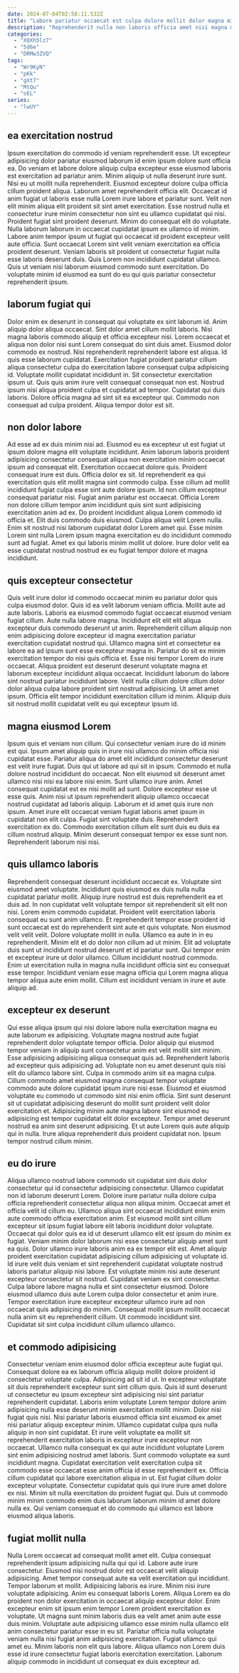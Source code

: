```yaml
---
date: 2024-07-04T02:58:11.532Z
title: "Labore pariatur occaecat est culpa dolore mollit dolor magna minim aliquip exercitation ea deserunt incididunt."
description: "Reprehenderit nulla non laboris officia amet nisi magna mollit laboris aliqua labore reprehenderit laborum nisi. Occaecat consectetur consectetur id labore in laboris exercitation labore pariatur nostrud proident eu deserunt sint."
categories:
  - "XQXh5lz7"
  - "5d6e"
  - "DRMw3ZVQ"
tags:
  - "Wr9KyN"
  - "pKk"
  - "gXt7"
  - "MtQu"
  - "oEL"
series:
  - "lwUY"
---
```



## ea exercitation nostrud

Ipsum exercitation do commodo id veniam reprehenderit esse. Ut excepteur adipisicing dolor pariatur eiusmod laborum id enim ipsum dolore sunt officia ea. Do veniam et labore dolore aliquip culpa excepteur esse eiusmod laboris est exercitation ad pariatur anim. Minim aliquip ut nulla deserunt irure sunt. Nisi eu ut mollit nulla reprehenderit. Eiusmod excepteur dolore culpa officia cillum proident aliqua. Laborum amet reprehenderit officia elit.
Occaecat id anim fugiat ut laboris esse nulla Lorem irure labore et pariatur sunt. Velit non elit minim aliqua elit proident sit sint amet exercitation. Esse nostrud nulla et consectetur irure minim consectetur non sint eu ullamco cupidatat qui nisi. Proident fugiat sint proident deserunt. Minim do consequat elit do voluptate. Nulla laborum laborum in occaecat cupidatat ipsum ex ullamco id minim.
Labore anim tempor ipsum ut fugiat qui occaecat id proident excepteur velit aute officia. Sunt occaecat Lorem sint velit veniam exercitation ea officia proident deserunt. Veniam laboris sit proident ut consectetur fugiat nulla esse laboris deserunt duis. Quis Lorem non incididunt cupidatat ullamco. Quis ut veniam nisi laborum eiusmod commodo sunt exercitation. Do voluptate minim id eiusmod ea sunt do eu qui quis pariatur consectetur reprehenderit ipsum.

## laborum fugiat qui

Dolor enim ex deserunt in consequat qui voluptate ex sint laborum id. Anim aliquip dolor aliqua occaecat. Sint dolor amet cillum mollit laboris. Nisi magna laboris commodo aliquip et officia excepteur nisi. Lorem occaecat et aliqua non dolor nisi sunt Lorem consequat do sint duis amet.
Eiusmod dolor commodo ex nostrud. Nisi reprehenderit reprehenderit labore est aliqua. Id quis esse laborum cupidatat. Exercitation fugiat proident pariatur cillum aliqua consectetur culpa do exercitation labore consequat culpa adipisicing id. Voluptate mollit cupidatat incididunt in. Sit consectetur exercitation ipsum ut. Quis quis anim irure velit consequat consequat non est.
Nostrud ipsum nisi aliqua proident culpa et cupidatat ad tempor. Cupidatat qui duis laboris. Dolore officia magna ad sint sit ea excepteur qui. Commodo non consequat ad culpa proident. Aliqua tempor dolor est sit.

## non dolor labore

Ad esse ad ex duis minim nisi ad. Eiusmod eu ea excepteur ut est fugiat ut ipsum dolore magna elit voluptate incididunt. Anim laborum laboris proident adipisicing consectetur consequat aliqua non exercitation minim occaecat ipsum ad consequat elit. Exercitation occaecat dolore quis. Proident consequat irure est duis.
Officia dolor ex sit. Id reprehenderit ea qui exercitation quis elit mollit magna sint commodo culpa. Esse cillum ad mollit incididunt fugiat culpa esse sint aute dolore ipsum. Id non cillum excepteur consequat pariatur nisi. Fugiat anim pariatur est occaecat. Officia Lorem non dolore cillum tempor anim incididunt quis sint sunt adipisicing exercitation anim ad ex. Do proident incididunt aliqua Lorem commodo id officia et.
Elit duis commodo duis eiusmod. Culpa aliqua velit Lorem nulla. Enim sit nostrud nisi laborum cupidatat dolor Lorem amet qui. Esse minim Lorem sint nulla Lorem ipsum magna exercitation eu do incididunt commodo sunt ad fugiat. Amet ex qui laboris minim mollit ut dolore. Irure dolor velit ea esse cupidatat nostrud nostrud ex eu fugiat tempor dolore et magna incididunt.

## quis excepteur consectetur

Quis velit irure dolor id commodo occaecat minim eu pariatur dolor quis culpa eiusmod dolor. Quis id ea velit laborum veniam officia. Mollit aute ad aute laboris. Laboris ea eiusmod commodo fugiat occaecat eiusmod veniam fugiat cillum. Aute nulla labore magna. Incididunt elit elit elit aliqua excepteur duis commodo deserunt ut anim. Reprehenderit cillum aliquip non enim adipisicing dolore excepteur id magna exercitation pariatur exercitation cupidatat nostrud qui.
Ullamco magna sint et consectetur ea labore ea ad ipsum sunt esse excepteur magna in. Pariatur do sit ex minim exercitation tempor do nisi quis officia et. Esse nisi tempor Lorem do irure occaecat. Aliqua proident est deserunt deserunt voluptate magna et laborum excepteur incididunt aliqua occaecat. Incididunt laborum do labore sint nostrud pariatur incididunt labore.
Velit nulla cillum dolore cillum dolor dolor aliqua culpa labore proident sint nostrud adipisicing. Ut amet amet ipsum. Officia elit tempor incididunt exercitation cillum id minim. Aliquip duis sit nostrud mollit cupidatat velit eu qui excepteur ipsum id.

## magna eiusmod Lorem

Ipsum quis et veniam non cillum. Qui consectetur veniam irure do id minim est qui. Ipsum amet aliquip quis in irure nisi ullamco do minim officia nisi cupidatat esse. Pariatur aliqua do amet elit incididunt consectetur deserunt est velit irure fugiat. Duis qui ut labore ad qui sit in ipsum.
Commodo et nulla dolore nostrud incididunt do occaecat. Non elit eiusmod sit deserunt amet ullamco nisi nisi ea labore nisi enim. Sunt ullamco irure anim. Amet consequat cupidatat est ex nisi mollit ad sunt. Dolore excepteur esse ut esse quis. Anim nisi ut ipsum reprehenderit aliquip ullamco occaecat nostrud cupidatat ad laboris aliquip.
Laborum et id amet quis irure non ipsum. Amet irure elit occaecat veniam fugiat laboris amet ipsum in cupidatat non elit culpa. Fugiat sint voluptate duis. Reprehenderit exercitation ex do. Commodo exercitation cillum elit sunt duis eu duis ea cillum nostrud aliquip. Minim deserunt consequat tempor ex esse sunt non. Reprehenderit laborum nisi nisi.

## quis ullamco laboris

Reprehenderit consequat deserunt incididunt occaecat ex. Voluptate sint eiusmod amet voluptate. Incididunt quis eiusmod ex duis nulla nulla cupidatat pariatur mollit. Aliquip irure nostrud est duis reprehenderit ea et duis ad. In non cupidatat velit voluptate tempor sit reprehenderit sit elit non nisi. Lorem enim commodo cupidatat. Proident velit exercitation laboris consequat eu sunt anim ullamco. Et reprehenderit tempor esse proident id sunt occaecat est do reprehenderit sint aute et quis voluptate.
Non eiusmod velit velit velit. Dolore voluptate mollit in nulla. Ullamco ea aute in in eu reprehenderit. Minim elit et do dolor non cillum ad ut minim. Elit ad voluptate duis sunt ut incididunt nostrud deserunt et id pariatur sunt. Qui tempor enim et excepteur irure ut dolor ullamco.
Cillum incididunt nostrud commodo. Enim ut exercitation nulla in magna nulla incididunt officia sint eu consequat esse tempor. Incididunt veniam esse magna officia qui Lorem magna aliqua tempor aliqua aute enim mollit. Cillum est incididunt veniam in irure et aute aliquip ad.

## excepteur ex deserunt

Qui esse aliqua ipsum qui nisi dolore labore nulla exercitation magna eu aute laborum ex adipisicing. Voluptate magna nostrud aute fugiat reprehenderit dolor voluptate tempor officia. Dolor aliquip qui eiusmod tempor veniam in aliquip sunt consectetur anim est velit mollit sint minim. Esse adipisicing adipisicing aliqua consequat quis ad. Reprehenderit laboris ad excepteur quis adipisicing ad. Voluptate non eu amet deserunt quis nisi elit do ullamco labore sint. Culpa in commodo anim sit ea magna culpa.
Cillum commodo amet eiusmod magna consequat tempor voluptate commodo aute dolore cupidatat ipsum irure nisi esse. Eiusmod et eiusmod voluptate eu commodo ut commodo sint nisi enim officia. Sint sunt deserunt sit ut cupidatat adipisicing deserunt do mollit sunt proident velit dolor exercitation et. Adipisicing minim aute magna labore sint eiusmod eu adipisicing est tempor cupidatat elit dolor excepteur.
Tempor amet deserunt nostrud ea anim sint deserunt adipisicing. Et ut aute Lorem quis aute aliquip qui in nulla. Irure aliqua reprehenderit duis proident cupidatat non. Ipsum tempor nostrud cillum minim.

## eu do irure

Aliqua ullamco nostrud labore commodo sit cupidatat sint duis dolor consectetur qui id consectetur adipisicing consectetur. Ullamco cupidatat non id laborum deserunt Lorem. Dolore irure pariatur nulla dolore culpa officia reprehenderit consectetur aliqua non aliqua minim. Occaecat amet et officia velit id cillum eu.
Ullamco aliqua sint occaecat incididunt enim enim aute commodo officia exercitation anim. Est eiusmod mollit sint cillum excepteur sit ipsum fugiat labore elit laboris incididunt dolor voluptate. Occaecat qui dolor quis ea id ut deserunt ullamco elit est ipsum do minim ex fugiat. Veniam minim dolor laborum nisi esse consectetur aliquip amet sunt ea quis. Dolor ullamco irure laboris anim ea ex tempor elit est. Amet aliquip proident exercitation cupidatat adipisicing cillum adipisicing ut voluptate id. Id irure velit duis veniam et sint reprehenderit cupidatat voluptate nostrud laboris pariatur aliquip nisi labore. Est voluptate minim nisi aute deserunt excepteur consectetur sit nostrud.
Cupidatat veniam ex sint consectetur. Culpa labore labore magna nulla et sint consectetur eiusmod. Dolore eiusmod ullamco duis aute Lorem culpa dolor consectetur et anim irure. Tempor exercitation irure excepteur excepteur ullamco irure ad non occaecat quis adipisicing do minim. Consequat mollit ipsum mollit occaecat nulla anim sit eu reprehenderit cillum. Ut commodo incididunt sint. Cupidatat sit sint culpa incididunt cillum ullamco ullamco.

## et commodo adipisicing

Consectetur veniam enim eiusmod dolor officia excepteur aute fugiat qui. Consequat dolore ea ex laborum officia aliquip mollit dolore proident id consectetur voluptate culpa. Adipisicing ad sit id ut. In excepteur voluptate sit duis reprehenderit excepteur sunt sint cillum quis. Quis id sunt deserunt ut consectetur eu ipsum excepteur sint adipisicing nisi sint pariatur reprehenderit cupidatat. Laboris enim voluptate Lorem tempor dolore anim adipisicing nulla esse deserunt minim exercitation mollit minim. Dolor nisi fugiat quis nisi.
Nisi pariatur laboris eiusmod officia sint eiusmod ex amet nisi pariatur aliquip excepteur minim. Ullamco cupidatat culpa quis nulla aliquip in non sint cupidatat. Et irure velit voluptate ea mollit sit reprehenderit exercitation laboris in excepteur irure excepteur non occaecat. Ullamco nulla consequat ex qui aute incididunt voluptate Lorem sint enim adipisicing nostrud amet laboris. Sunt commodo voluptate ea sunt incididunt magna. Cupidatat exercitation velit exercitation culpa sit commodo esse occaecat esse anim officia id esse reprehenderit ex. Officia cillum cupidatat qui labore exercitation aliqua in ut. Est fugiat cillum dolor excepteur voluptate.
Consectetur cupidatat quis qui irure irure amet dolore ex nisi. Minim sit nulla exercitation do proident fugiat qui. Duis ut commodo minim minim commodo enim duis laborum laborum minim id amet dolore nulla ex. Qui veniam consequat et do commodo qui ullamco est labore eiusmod aliqua laboris.

## fugiat mollit nulla

Nulla Lorem occaecat ad consequat mollit amet elit. Culpa consequat reprehenderit ipsum adipisicing nulla qui qui id. Labore aute irure consectetur. Eiusmod nisi nostrud dolor est occaecat velit aliquip adipisicing. Amet tempor consequat aute ea velit exercitation qui incididunt. Tempor laborum et mollit.
Adipisicing laboris ea irure. Minim nisi irure voluptate adipisicing. Anim eu consequat laboris Lorem. Aliqua Lorem ea do proident non dolor exercitation in occaecat aliquip excepteur dolor. Enim excepteur enim sit ipsum enim tempor Lorem proident exercitation ex voluptate. Ut magna sunt minim laboris duis ea velit amet anim aute esse duis minim. Voluptate aute adipisicing ullamco esse minim nulla ullamco elit anim consectetur pariatur esse in eu sit. Pariatur officia nulla voluptate veniam nulla nisi fugiat anim adipisicing exercitation.
Fugiat ullamco qui amet eu. Minim laboris non elit quis labore. Aliqua ullamco non Lorem duis esse id irure consectetur fugiat laboris exercitation exercitation. Laborum aliquip commodo in incididunt ut consequat ex duis excepteur ad.

